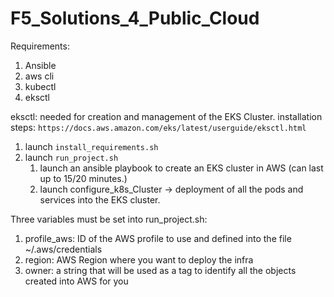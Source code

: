 # F5_Solutions_4_Public_Cloud


Requirements:

1) Ansible
2) aws cli
3) kubectl
4) eksctl

eksctl: 
needed for creation and management of the EKS Cluster.
installation steps: `https://docs.aws.amazon.com/eks/latest/userguide/eksctl.html`

1) launch `install_requirements.sh`
2) launch `run_project.sh`
   1) launch an ansible playbook to create an EKS cluster in AWS (can last up to 15/20 minutes.)
   2) launch configure_k8s_Cluster -> deployment of all the pods and services into the EKS cluster.

Three variables must be set into run_project.sh:
1) profile_aws: ID of the AWS profile to use and defined into the file ~/.aws/credentials
2) region: AWS Region where you want to deploy the infra
3) owner: a string that will be used as a tag to identify all the objects created into AWS for you



